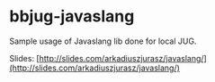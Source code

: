 # bbjug-javaslang
Sample usage of Javaslang lib done for local JUG.

Slides: [http://slides.com/arkadiuszjurasz/javaslang/](http://slides.com/arkadiuszjurasz/javaslang/)
